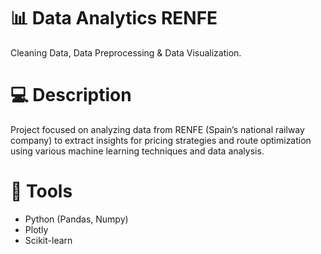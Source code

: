 # 📊 Data Analytics RENFE
Cleaning Data, Data Preprocessing &amp; Data Visualization.

# 💻 Description
Project focused on analyzing data from RENFE (Spain’s national railway company) to extract insights for pricing strategies and route optimization using various machine learning techniques and data analysis.

# 🔧 Tools
* Python (Pandas, Numpy)
* Plotly
* Scikit-learn
